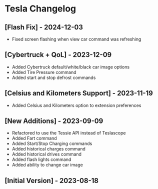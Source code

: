 # Tesla Changelog

## [Flash Fix] - 2024-12-03

- Fixed screen flashing when view car command was refreshing

## [Cybertruck + QoL] - 2023-12-09

- Added Cybertruck default/white/black car image options
- Added Tire Pressure command
- Added start and stop defrost commands

## [Celsius and Kilometers Support] - 2023-11-19

- Added Celsius and Kilometers option to extension preferences

## [New Additions] - 2023-09-09

- Refactored to use the Tessie API instead of Teslascope
- Added Fart command
- Added Start/Stop Charging commands
- Added historical charges command
- Added historical drives command
- Added flash lights command
- Added ability to change car image

## [Initial Version] - 2023-08-18

